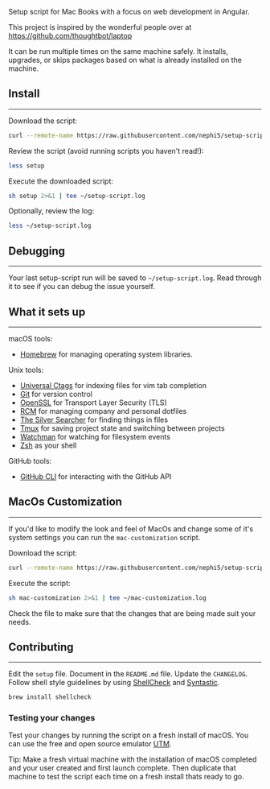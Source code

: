 Setup script for Mac Books with a focus on web development in Angular.

This project is inspired by the wonderful people over at https://github.com/thoughtbot/laptop

It can be run multiple times on the same machine safely.
It installs, upgrades, or skips packages
based on what is already installed on the machine.

## Install

---

Download the script:

```sh
curl --remote-name https://raw.githubusercontent.com/nephi5/setup-script/main/setup
```

Review the script (avoid running scripts you haven't read!):

```sh
less setup
```

Execute the downloaded script:

```sh
sh setup 2>&1 | tee ~/setup-script.log
```

Optionally, review the log:

```sh
less ~/setup-script.log
```

## Debugging

---

Your last setup-script run will be saved to `~/setup-script.log`.
Read through it to see if you can debug the issue yourself.

## What it sets up

---

macOS tools:

- [Homebrew] for managing operating system libraries.

[homebrew]: http://brew.sh/

Unix tools:

- [Universal Ctags] for indexing files for vim tab completion
- [Git] for version control
- [OpenSSL] for Transport Layer Security (TLS)
- [RCM] for managing company and personal dotfiles
- [The Silver Searcher] for finding things in files
- [Tmux] for saving project state and switching between projects
- [Watchman] for watching for filesystem events
- [Zsh] as your shell

[universal ctags]: https://ctags.io/
[git]: https://git-scm.com/
[openssl]: https://www.openssl.org/
[rcm]: https://github.com/thoughtbot/rcm
[the silver searcher]: https://github.com/ggreer/the_silver_searcher
[tmux]: http://tmux.github.io/
[watchman]: https://facebook.github.io/watchman/
[zsh]: http://www.zsh.org/

GitHub tools:

- [GitHub CLI] for interacting with the GitHub API

[github cli]: https://cli.github.com/

## MacOs Customization

---

If you'd like to modify the look and feel of MacOs and change some of it's system settings you can run the `mac-customization` script.

Download the script:

```sh
curl --remote-name https://raw.githubusercontent.com/nephi5/setup-script/main/mac-customization
```

Execute the script:

```sh
sh mac-customization 2>&1 | tee ~/mac-customization.log
```

Check the file to make sure that the changes that are being made suit your needs.

## Contributing

---

Edit the `setup` file.
Document in the `README.md` file.
Update the `CHANGELOG`.
Follow shell style guidelines by using [ShellCheck] and [Syntastic].

```sh
brew install shellcheck
```

[shellcheck]: http://www.shellcheck.net/about.html
[syntastic]: https://github.com/scrooloose/syntastic

### Testing your changes

Test your changes by running the script on a fresh install of macOS.
You can use the free and open source emulator [UTM].

Tip: Make a fresh virtual machine with the installation of macOS completed and
your user created and first launch complete. Then duplicate that machine to test
the script each time on a fresh install thats ready to go.

[utm]: https://mac.getutm.app
